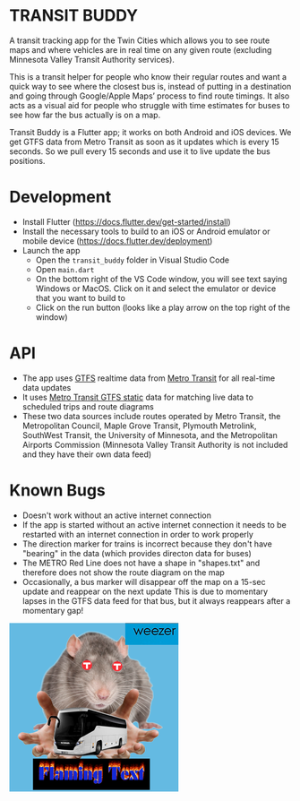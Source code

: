 # TRANSIT BUDDY

A transit tracking app for the Twin Cities which allows you to see route maps and where vehicles are in real time on any given route (excluding Minnesota Valley Transit Authority services).

This is a transit helper for people who know their regular routes and want a quick way to see where the closest bus is, instead of putting in a destination and going through Google/Apple Maps’ process to find route timings. It also acts as a visual aid for people who struggle with time estimates for buses to see how far the bus actually is on a map.

Transit Buddy is a Flutter app; it works on both Android and iOS devices. We get GTFS data from Metro Transit as soon as it updates which is every 15 seconds. So we pull every 15 seconds and use it to live update the bus positions.

# Development
- Install Flutter (https://docs.flutter.dev/get-started/install)
- Install the necessary tools to build to an iOS or Android emulator or mobile device (https://docs.flutter.dev/deployment)
- Launch the app
    - Open the `transit_buddy` folder in Visual Studio Code
    - Open `main.dart`
    - On the bottom right of the VS Code window, you will see text saying Windows or MacOS. Click on it and select the emulator or device that you want to build to
    - Click on the run button (looks like a play arrow on the top right of the window)

# API
- The app uses [GTFS](https://gtfs.org/) realtime data from [Metro Transit](https://svc.metrotransit.org/) for all real-time data updates
- It uses [Metro Transit GTFS static](https://svc.metrotransit.org/mtgtfs/gtfs.zip) data for matching live data to scheduled trips and route diagrams
- These two data sources include routes operated by Metro Transit, the Metropolitan Council, Maple Grove Transit, Plymouth Metrolink, SouthWest Transit, the University of Minnesota, and the Metropolitan Airports Commission (Minnesota Valley Transit Authority is not included and they have their own data feed)

# Known Bugs
- Doesn't work without an active internet connection
- If the app is started without an active internet connection it needs to be restarted with an internet connection in order to work properly
- The direction marker for trains is incorrect because they don't have "bearing" in the data (which provides directon data for buses)
- The METRO Red Line does not have a shape in "shapes.txt" and therefore does not show the route diagram on the map
- Occasionally, a bus marker will disappear off the map on a 15-sec update and reappear on the next update This is due to momentary lapses in the GTFS data feed for that bus, but it always reappears after a momentary gap!

![A horrifying image of a Satanic Transit Rat straddling a bus that says Weezer](assets/alt_icon.png)